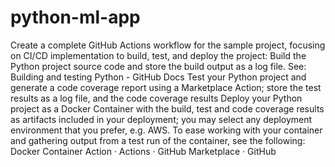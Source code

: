 # python-ml-app

Create a complete GitHub Actions workflow for the sample project, focusing on CI/CD implementation to build, test, and deploy the project:
Build the Python project source code and store the build output as a log file. See: Building and testing Python - GitHub Docs
Test your Python project and generate a code coverage report using a Marketplace Action; store the test results as a log file, and the code coverage results
Deploy your Python project as a Docker Container with the build, test and code coverage results as artifacts included in your deployment; you may select any deployment environment that you prefer, e.g. AWS. To ease working with your container and gathering output from a test run of the container, see the following: Docker Container Action · Actions · GitHub Marketplace · GitHub
